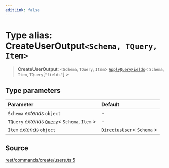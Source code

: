 ```yaml
---
editLink: false
---
```


# Type alias: CreateUserOutput`<Schema, TQuery, Item>`

> **CreateUserOutput**: \<`Schema`, `TQuery`, `Item`\>
> [`ApplyQueryFields`](../../types-1/type-aliases/type-alias.ApplyQueryFields.md)\< `Schema`, `Item`,
> `TQuery`[`"fields"`] \>

## Type parameters

| Parameter                                                                                       | Default                                                                              |
| :---------------------------------------------------------------------------------------------- | :----------------------------------------------------------------------------------- |
| `Schema` _extends_ `object`                                                                     | -                                                                                    |
| `TQuery` _extends_ [`Query`](../../types-1/interfaces/interface.Query.md)\< `Schema`, `Item` \> | -                                                                                    |
| `Item` _extends_ `object`                                                                       | [`DirectusUser`](../../schema/type-aliases/type-alias.DirectusUser.md)\< `Schema` \> |

## Source

[rest/commands/create/users.ts:5](https://github.com/directus/directus/blob/7789a6c53/sdk/src/rest/commands/create/users.ts#L5)
